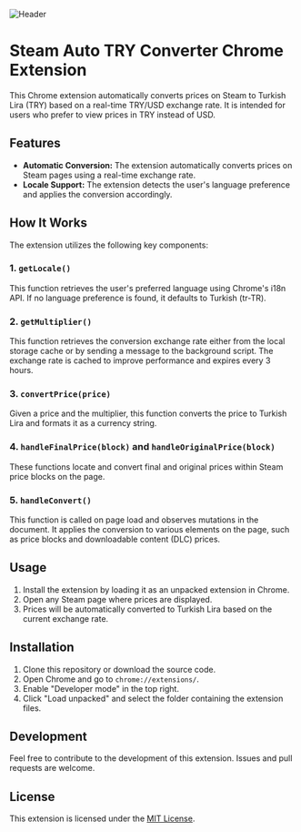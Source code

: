 ![Header](https://socialify.git.ci/chimpdev/steam-auto-try-converter/image?pattern=Circuit%20Board&name=1&owner=1&language=1&stargazers=1&issues=1&description=1&theme=Light&font=Jost)

# Steam Auto TRY Converter Chrome Extension

This Chrome extension automatically converts prices on Steam to Turkish Lira (TRY) based on a real-time TRY/USD exchange rate. It is intended for users who prefer to view prices in TRY instead of USD.

## Features

- **Automatic Conversion:** The extension automatically converts prices on Steam pages using a real-time exchange rate.
- **Locale Support:** The extension detects the user's language preference and applies the conversion accordingly.

## How It Works

The extension utilizes the following key components:

### 1. `getLocale()`

This function retrieves the user's preferred language using Chrome's i18n API. If no language preference is found, it defaults to Turkish (tr-TR).

### 2. `getMultiplier()`

This function retrieves the conversion exchange rate either from the local storage cache or by sending a message to the background script. The exchange rate is cached to improve performance and expires every 3 hours.

### 3. `convertPrice(price)`

Given a price and the multiplier, this function converts the price to Turkish Lira and formats it as a currency string.

### 4. `handleFinalPrice(block)` and `handleOriginalPrice(block)`

These functions locate and convert final and original prices within Steam price blocks on the page.

### 5. `handleConvert()`

This function is called on page load and observes mutations in the document. It applies the conversion to various elements on the page, such as price blocks and downloadable content (DLC) prices.

## Usage

1. Install the extension by loading it as an unpacked extension in Chrome.
2. Open any Steam page where prices are displayed.
3. Prices will be automatically converted to Turkish Lira based on the current exchange rate.

## Installation

1. Clone this repository or download the source code.
2. Open Chrome and go to `chrome://extensions/`.
3. Enable "Developer mode" in the top right.
4. Click "Load unpacked" and select the folder containing the extension files.

## Development

Feel free to contribute to the development of this extension. Issues and pull requests are welcome.

## License

This extension is licensed under the [MIT License](LICENSE).
